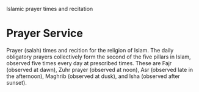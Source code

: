 Islamic prayer times and recitation

# Prayer Service

Prayer (salah) times and recition for the religion of Islam. The daily obligatory prayers collectively form the second of the five pillars 
in Islam, observed five times every day at prescribed times. These are Fajr (observed at dawn), Zuhr prayer (observed at noon), Asr (observed late 
in the afternoon), Maghrib (observed at dusk), and Isha (observed after sunset).

